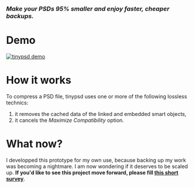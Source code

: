 ### *Make your PSDs 95% smaller and enjoy faster, cheaper backups.*

# Demo

[![tinypsd demo](https://img.youtube.com/vi/8HH2C6f8D8s/0.jpg)](https://www.youtube.com/watch?v=8HH2C6f8D8s)

# How it works

To compress a PSD file, tinypsd uses one or more of the following lossless technics:
1. it removes the cached data of the linked and embedded smart objects,
2. it cancels the *Maximize Compatibility* option.

# What now?

I developped this prototype for my own use, because backing up my work was becoming a nightmare. I am now wondering if it deserves to be scaled up. **If you'd like to see this project move forward, please fill [this short survey](https://docs.google.com/forms/d/e/1FAIpQLSdJUtbC4O7cmTQv2qjXZBuEoTOqfjzADHgMOqzgrqqjuWNCdg/viewform?usp=sf_link)**.
